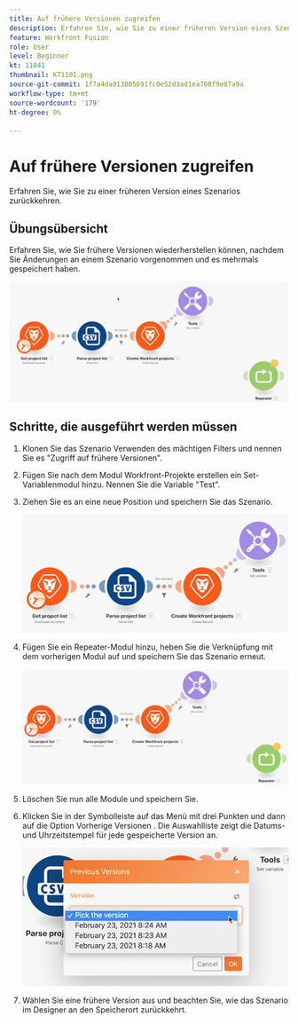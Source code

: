```yaml
---
title: Auf frühere Versionen zugreifen
description: Erfahren Sie, wie Sie zu einer früheren Version eines Szenarios zurückkehren. (Sollte zwischen 60 und 160 Zeichen lang sein, jedoch 56 Zeichen lang sein)
feature: Workfront Fusion
role: User
level: Beginner
kt: 11041
thumbnail: KT1101.png
source-git-commit: 1f7a4da813805691fc0e52d3ad1ea708f9e07a9a
workflow-type: tm+mt
source-wordcount: '179'
ht-degree: 0%

---
```



# Auf frühere Versionen zugreifen

Erfahren Sie, wie Sie zu einer früheren Version eines Szenarios zurückkehren.

## Übungsübersicht

Erfahren Sie, wie Sie frühere Versionen wiederherstellen können, nachdem Sie Änderungen an einem Szenario vorgenommen und es mehrmals gespeichert haben.

![Auf frühere Versionen zugreifen Bild 1](../12-exercises/assets/accessing-previous-versions-walkthrough-1.png)

## Schritte, die ausgeführt werden müssen

1. Klonen Sie das Szenario Verwenden des mächtigen Filters und nennen Sie es &quot;Zugriff auf frühere Versionen&quot;.
1. Fügen Sie nach dem Modul Workfront-Projekte erstellen ein Set-Variablenmodul hinzu. Nennen Sie die Variable &quot;Test&quot;.
1. Ziehen Sie es an eine neue Position und speichern Sie das Szenario.

   ![Auf frühere Versionen zugreifen Bild 2](../12-exercises/assets/accessing-previous-versions-walkthrough-2.png)

1. Fügen Sie ein Repeater-Modul hinzu, heben Sie die Verknüpfung mit dem vorherigen Modul auf und speichern Sie das Szenario erneut.

   ![Auf frühere Versionen zugreifen Bild 3](../12-exercises/assets/accessing-previous-versions-walkthrough-3.png)

1. Löschen Sie nun alle Module und speichern Sie.
1. Klicken Sie in der Symbolleiste auf das Menü mit drei Punkten und dann auf die Option Vorherige Versionen . Die Auswahlliste zeigt die Datums- und Uhrzeitstempel für jede gespeicherte Version an.

   ![Zugriff auf frühere Versionen Bild 4](../12-exercises/assets/accessing-previous-versions-walkthrough-4.png)

1. Wählen Sie eine frühere Version aus und beachten Sie, wie das Szenario im Designer an den Speicherort zurückkehrt.
